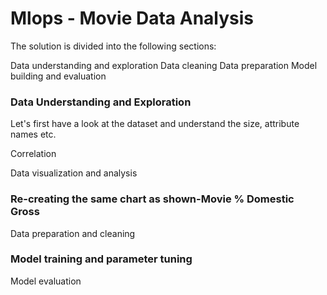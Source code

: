 # Mlops - Movie Data Analysis
The solution is divided into the following sections:

Data understanding and exploration
Data cleaning
Data preparation
Model building and evaluation


###  Data Understanding and Exploration

Let's first have a look at the dataset and understand the size, attribute names etc.

Correlation

Data visualization and analysis

### Re-creating the same chart as shown-Movie % Domestic Gross

Data preparation and cleaning


### Model training and parameter tuning

Model evaluation
